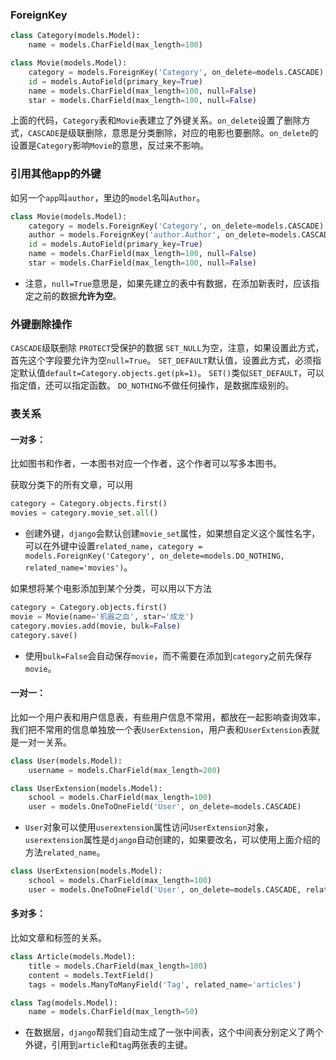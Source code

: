 ### ForeignKey

```python
class Category(models.Model):
    name = models.CharField(max_length=100)

class Movie(models.Model):
    category = models.ForeignKey('Category', on_delete=models.CASCADE)
    id = models.AutoField(primary_key=True)
    name = models.CharField(max_length=100, null=False)
    star = models.CharField(max_length=100, null=False)
```
上面的代码，`Category`表和`Movie`表建立了外键关系。`on_delete`设置了删除方式，`CASCADE`是级联删除，意思是分类删除，对应的电影也要删除。`on_delete`的设置是`Category`影响`Movie`的意思，反过来不影响。

### 引用其他app的外键
如另一个`app`叫`author`，里边的`model`名叫`Author`。

```python
class Movie(models.Model):
    category = models.ForeignKey('Category', on_delete=models.CASCADE)
    author = models.ForeignKey('author.Author', on_delete=models.CASCADE, null=True)
    id = models.AutoField(primary_key=True)
    name = models.CharField(max_length=100, null=False)
    star = models.CharField(max_length=100, null=False)
```
* 注意，`null=True`意思是，如果先建立的表中有数据，在添加新表时，应该指定之前的数据**允许为空**。

### 外键删除操作
`CASCADE`级联删除
`PROTECT`受保护的数据
`SET_NULL`为空，注意，如果设置此方式，首先这个字段要允许为空`null=True`。
`SET_DEFAULT`默认值，设置此方式，必须指定默认值`default=Category.objects.get(pk=1)`。
`SET()`类似`SET_DEFAULT`，可以指定值，还可以指定函数。
`DO_NOTHING`不做任何操作，是数据库级别的。

### 表关系
#### 一对多：
比如图书和作者，一本图书对应一个作者，这个作者可以写多本图书。

获取分类下的所有文章，可以用

```python
category = Category.objects.first()
movies = category.movie_set.all()
```
* 创建外键，`django`会默认创建`movie_set`属性，如果想自定义这个属性名字，可以在外键中设置`related_name`，`category = models.ForeignKey('Category', on_delete=models.DO_NOTHING, related_name='movies')`。

如果想将某个电影添加到某个分类，可以用以下方法

```python
category = Category.objects.first()
movie = Movie(name='机器之血', star='成龙')
category.movies.add(movie, bulk=False)
category.save()
```
* 使用`bulk=False`会自动保存`movie`，而不需要在添加到`category`之前先保存`movie`。

#### 一对一：
比如一个用户表和用户信息表，有些用户信息不常用，都放在一起影响查询效率，我们把不常用的信息单独放一个表`UserExtension`，用户表和`UserExtension`表就是一对一关系。

```python
class User(models.Model):
    username = models.CharField(max_length=200)

class UserExtension(models.Model):
    school = models.CharField(max_length=100)
    user = models.OneToOneField('User', on_delete=models.CASCADE)

```
* `User`对象可以使用`userextension`属性访问`UserExtension`对象，`userextension`属性是`django`自动创建的，如果要改名，可以使用上面介绍的方法`related_name`。

```python
class UserExtension(models.Model):
    school = models.CharField(max_length=100)
    user = models.OneToOneField('User', on_delete=models.CASCADE, related_name='extension')
```

#### 多对多：
比如文章和标签的关系。

```python
class Article(models.Model):
    title = models.CharField(max_length=100)
    content = models.TextField()
    tags = models.ManyToManyField('Tag', related_name='articles')

class Tag(models.Model):
    name = models.CharField(max_length=50)
```
* 在数据层，`django`帮我们自动生成了一张中间表，这个中间表分别定义了两个外键，引用到`article`和`tag`两张表的主键。

